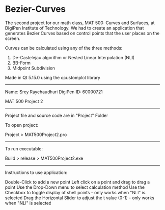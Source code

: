# Bezier-Curves

The second project for our math class, MAT 500: Curves and Surfaces, at 
DigiPen Institute of Technology. We had to create an application that generates 
Bezier Curves based on control points that the user places on the screen.

Curves can be calculated using any of the three methods:
1. De-Castelejau algorithm or Nested Linear Interpolation (NLI)
2. BB-Form
3. Midpoint Subdivision

Made in Qt 5.15.0 using the qcustomplot library

-------------------------------------------

Name: Srey Raychaudhuri
DigiPen ID: 60000721

MAT 500 Project 2

-------------------------------------------

Project file and source code are in 
"Project" Folder

To open project:

Project > MAT500Project2.pro

-------------------------------------------

To run executable: 

Build > release > MAT500Project2.exe

-------------------------------------------

Instructions to use application:

Double-Click to add a new point
Left click on a point and drag to drag a point
Use the Drop-Down menu to select calculation method
Use the Checkbox to toggle display of shell points - only works when "NLI" is selected
Drag the Horizontal Slider to adjust the t value (0-1) - only works when "NLI" is selected


